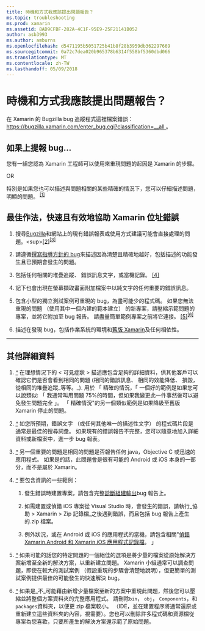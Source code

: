 ```yaml
---
title: 時機和方式我應該提出問題報告？
ms.topic: troubleshooting
ms.prod: xamarin
ms.assetid: 8AD9CFBF-282A-4C1F-95E9-25F21141B052
author: asb3993
ms.author: amburns
ms.openlocfilehash: d5471195b5051725b41b8f28b3959db362297669
ms.sourcegitcommit: 0a72c7dea020b965378b6314f558bf5360dbd066
ms.translationtype: MT
ms.contentlocale: zh-TW
ms.lasthandoff: 05/09/2018
---
```

# <a name="when-and-how-should-i-file-a-bug-report"></a>時機和方式我應該提出問題報告？


在 Xamarin 的 Bugzilla bug 追蹤程式這裡檔案錯誤： [ https://bugzilla.xamarin.com/enter_bug.cgi?classification=__all ](https://bugzilla.xamarin.com/enter_bug.cgi?classification=__all)。

## <a name="file-a-bug-if"></a>如果上提報 bug...


您有一組您認為 Xamarin 工程師可以使用來重現問題的起因是 Xamarin 的步驟。

OR

特別是如果您也可以描述與問題相關的某些精確的情況下，您可以仔細描述問題，明顯的問題。<sup> [[1]](#note-1)</sup>


## <a name="best-practices-to-help-xamarin-address-bugs-quickly-and-efficiently"></a>最佳作法，快速且有效地協助 Xamarin 位址錯誤


1. <a name="ref-1" />搜尋[Bugzilla](https://bugzilla.xamarin.com/query.cgi?format=specific&amp;bug_status=__all__)和網站上的現有錯誤報表或使用方式建議可能會直接處理的問題。<sup>[[2]](#note-2)</sup><sup>[[3]](#note-3)</sup>

1. <a name="ref-2" />請遵循[撰寫指導方針的 bug](https://bugzilla.xamarin.com/page.cgi?id=bug-writing.html)來描述因為清楚且精確地越好，包括描述的功能發生且已預期會發生的問題。

1. <a name="ref-3" />包括任何相關的堆疊追蹤、 錯誤訊息文字，或當機記錄。 <sup>[[4]](#note-4)</sup>

1. <a name="ref-4" />記下也會出現在螢幕擷取畫面附加檔案中以純文字的任何重要的錯誤訊息。

1. <a name="ref-5" />包含小型的獨立測試案例可重現的 bug，為盡可能少的程式碼。  如果您無法重現的問題 （使用其中一個內建的範本建立） 的新專案，請壓縮示範問題的專案，並將它附加至 bug 報告。  請盡量簡單範例專案之前將它連接。<sup> [[5]](#note-5)</sup><sup>[[6]](#note-6)</sup>

1. <a name="ref-6" />描述在發現 bug，包括作業系統的環境和[舊版 Xamarin](~/cross-platform/troubleshooting/questions/version-logs.md)及任何相依性。

---

## <a name="additional-details"></a>其他詳細資料

1. <a name="note-1" />[*^*](#ref-1) 在理想情況下的 < 可見症狀 > 描述應包含足夠的詳細資料，供其他客戶可以確認它們是否會看到相同的問題 (相同的錯誤訊息、 相同的效能降低、 損毀，從相同的堆疊追蹤_等等。_). 用於 「 精確的情況，「 一個好的範例是如果您可以說類似: 「 我通常叫用問題 75%的時間，但如果我變更此一件事然後可以避免發生問題完全 」。 「 精確情況"的另一個類似範例是如果降級至舊版 Xamarin 停止的問題。

1. <a name="note-2" />[*^*](#ref-2) 如您所預期，錯誤文字 （或任何其他唯一的描述性文字） 的程式碼片段是通常是最佳的搜尋詞彙。 如果現有的錯誤報告不完整，您可以隨意地加入詳細資料或新檔案中，進一步 bug 報表。

1. <a name="note-3" />[*^*](#ref-3) 另一個重要的問題是相同的問題是否報告任何 java，Objective C 或迅速的應用程式。 如果是的話，此問題會是很有可能的 Android 或 iOS 本身的一部分，而不是屬於 Xamarin。

1. <a name="note-4" />[*^*](#ref-4) 要包含資訊的一些範例：

    1. 發生錯誤時建置專案，請包含完整[診斷組建輸出](~/android/troubleshooting/troubleshooting.md#Diagnostic_MSBuild_Output)bug 報告上。
    
    1. 如需建置或偵錯 iOS 專案從 Visual Studio 時，會發生的錯誤，請執行_協助 > Xamarin > Zip 記錄檔_之後遇到錯誤，而且包括 bug 報告上產生的.zip 檔案。
    
    1. 例外狀況，或在 Android 或 iOS 的應用程式的當機，請包含相關"[偵錯 Xamarin.Android 和 Xamarin.iOS 應用程式記錄檔](~/cross-platform/troubleshooting/questions/version-logs.md#debug-logs-for-xamarin-apps)。 」

1. <a name="note-5" />[*^*](#ref-5) 如果可能的話您的特定問題的一個絕佳的選項是將少量的檔案從原始解決方案新增至全新的解決方案，以重新建立問題。 Xamarin 小組通常可以調查問題，即使在較大的測試案例 （假設重現的步驟會清楚地說明），但更簡單的測試案例提供最佳的可能發生的快速解決 bug。


1. <a name="note-6" />[*^*](#ref-6) 如果是_不_可能藉由新增少量檔案至新的方案中重現此問題，然後您可以壓縮並將整個方案資料夾的完整應用程式。 請刪除`bin`， `obj`， `Components`，和`packages`資料夾，以便更 zip 檔案較小。 （IDE，並在建置程序將通常還原或重新建立這些資料夾的內容，視需要）。您也可以刪除許多程式碼和資源檔從專案為您喜歡，只要所產生的解決方案還示範了原始問題。

